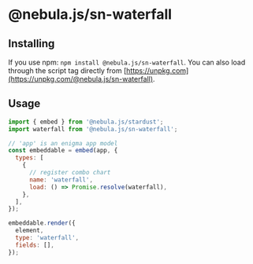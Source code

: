 # @nebula.js/sn-waterfall

## Installing

If you use npm: `npm install @nebula.js/sn-waterfall`. You can also load through the script tag directly from [https://unpkg.com](https://unpkg.com/@nebula.js/sn-waterfall).

## Usage

```js
import { embed } from '@nebula.js/stardust';
import waterfall from '@nebula.js/sn-waterfall';

// 'app' is an enigma app model
const embeddable = embed(app, {
  types: [
    {
      // register combo chart
      name: 'waterfall',
      load: () => Promise.resolve(waterfall),
    },
  ],
});

embeddable.render({
  element,
  type: 'waterfall',
  fields: [],
});
```
